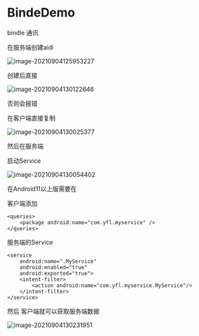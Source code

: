 # BindeDemo

bindle 通讯

在服务端创建aidl

![image-20210904125953227](C:\Users\93169\AppData\Roaming\Typora\typora-user-images\image-20210904125953227.png)

创建后直接

![image-20210904130122646](C:\Users\93169\AppData\Roaming\Typora\typora-user-images\image-20210904130122646.png)

否则会报错

在客户端直接复制

![image-20210904130025377](C:\Users\93169\AppData\Roaming\Typora\typora-user-images\image-20210904130025377.png)





然后在服务端

启动Service

![image-20210904130054402](C:\Users\93169\AppData\Roaming\Typora\typora-user-images\image-20210904130054402.png)

在Android11以上版需要在

客户端添加

```
<queries>
    <package android:name="com.yfl.myservice" />
</queries>
```

服务端的Service

```
<service
    android:name=".MyService"
    android:enabled="true"
    android:exported="true">
    <intent-filter>
        <action android:name="com.yfl.myservice.MyService"/>
    </intent-filter>
</service>
```

然后 客户端就可以获取服务端数据

![image-20210904130231951](C:\Users\93169\AppData\Roaming\Typora\typora-user-images\image-20210904130231951.png)
